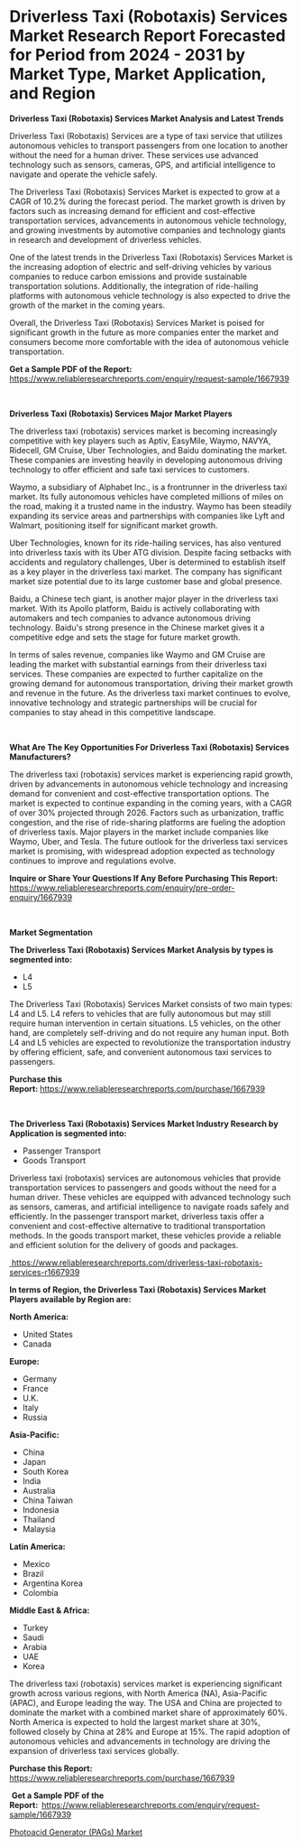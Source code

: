 <p><h1>Driverless Taxi (Robotaxis) Services Market Research Report Forecasted for Period from 2024 -  2031 by Market Type, Market Application, and Region</h1></p><p><strong>Driverless Taxi (Robotaxis) Services Market Analysis and Latest Trends</strong></p>
<p><p>Driverless Taxi (Robotaxis) Services are a type of taxi service that utilizes autonomous vehicles to transport passengers from one location to another without the need for a human driver. These services use advanced technology such as sensors, cameras, GPS, and artificial intelligence to navigate and operate the vehicle safely.</p><p>The Driverless Taxi (Robotaxis) Services Market is expected to grow at a CAGR of 10.2% during the forecast period. The market growth is driven by factors such as increasing demand for efficient and cost-effective transportation services, advancements in autonomous vehicle technology, and growing investments by automotive companies and technology giants in research and development of driverless vehicles.</p><p>One of the latest trends in the Driverless Taxi (Robotaxis) Services Market is the increasing adoption of electric and self-driving vehicles by various companies to reduce carbon emissions and provide sustainable transportation solutions. Additionally, the integration of ride-hailing platforms with autonomous vehicle technology is also expected to drive the growth of the market in the coming years.</p><p>Overall, the Driverless Taxi (Robotaxis) Services Market is poised for significant growth in the future as more companies enter the market and consumers become more comfortable with the idea of autonomous vehicle transportation.</p></p>
<p><strong>Get a Sample PDF of the Report:&nbsp;</strong> <a href="https://www.reliableresearchreports.com/enquiry/request-sample/1667939">https://www.reliableresearchreports.com/enquiry/request-sample/1667939</a></p>
<p>&nbsp;</p>
<p><strong>Driverless Taxi (Robotaxis) Services Major Market Players</strong></p>
<p><p>The driverless taxi (robotaxis) services market is becoming increasingly competitive with key players such as Aptiv, EasyMile, Waymo, NAVYA, Ridecell, GM Cruise, Uber Technologies, and Baidu dominating the market. These companies are investing heavily in developing autonomous driving technology to offer efficient and safe taxi services to customers.</p><p>Waymo, a subsidiary of Alphabet Inc., is a frontrunner in the driverless taxi market. Its fully autonomous vehicles have completed millions of miles on the road, making it a trusted name in the industry. Waymo has been steadily expanding its service areas and partnerships with companies like Lyft and Walmart, positioning itself for significant market growth.</p><p>Uber Technologies, known for its ride-hailing services, has also ventured into driverless taxis with its Uber ATG division. Despite facing setbacks with accidents and regulatory challenges, Uber is determined to establish itself as a key player in the driverless taxi market. The company has significant market size potential due to its large customer base and global presence.</p><p>Baidu, a Chinese tech giant, is another major player in the driverless taxi market. With its Apollo platform, Baidu is actively collaborating with automakers and tech companies to advance autonomous driving technology. Baidu's strong presence in the Chinese market gives it a competitive edge and sets the stage for future market growth.</p><p>In terms of sales revenue, companies like Waymo and GM Cruise are leading the market with substantial earnings from their driverless taxi services. These companies are expected to further capitalize on the growing demand for autonomous transportation, driving their market growth and revenue in the future. As the driverless taxi market continues to evolve, innovative technology and strategic partnerships will be crucial for companies to stay ahead in this competitive landscape.</p></p>
<p>&nbsp;</p>
<p><strong>What Are The Key Opportunities For Driverless Taxi (Robotaxis) Services Manufacturers?</strong></p>
<p><p>The driverless taxi (robotaxis) services market is experiencing rapid growth, driven by advancements in autonomous vehicle technology and increasing demand for convenient and cost-effective transportation options. The market is expected to continue expanding in the coming years, with a CAGR of over 30% projected through 2026. Factors such as urbanization, traffic congestion, and the rise of ride-sharing platforms are fueling the adoption of driverless taxis. Major players in the market include companies like Waymo, Uber, and Tesla. The future outlook for the driverless taxi services market is promising, with widespread adoption expected as technology continues to improve and regulations evolve.</p></p>
<p><strong>Inquire or Share Your Questions If Any Before Purchasing This Report:</strong> <a href="https://www.reliableresearchreports.com/enquiry/pre-order-enquiry/1667939">https://www.reliableresearchreports.com/enquiry/pre-order-enquiry/1667939</a></p>
<p>&nbsp;</p>
<p><strong>Market Segmentation</strong></p>
<p><strong>The Driverless Taxi (Robotaxis) Services Market Analysis by types is segmented into:</strong></p>
<p><ul><li>L4</li><li>L5</li></ul></p>
<p><p>The Driverless Taxi (Robotaxis) Services Market consists of two main types: L4 and L5. L4 refers to vehicles that are fully autonomous but may still require human intervention in certain situations. L5 vehicles, on the other hand, are completely self-driving and do not require any human input. Both L4 and L5 vehicles are expected to revolutionize the transportation industry by offering efficient, safe, and convenient autonomous taxi services to passengers.</p></p>
<p><strong>Purchase this Report:&nbsp;</strong><a href="https://www.reliableresearchreports.com/purchase/1667939">https://www.reliableresearchreports.com/purchase/1667939</a></p>
<p>&nbsp;</p>
<p><strong>The Driverless Taxi (Robotaxis) Services Market Industry Research by Application is segmented into:</strong></p>
<p><ul><li>Passenger Transport</li><li>Goods Transport</li></ul></p>
<p><p>Driverless taxi (robotaxis) services are autonomous vehicles that provide transportation services to passengers and goods without the need for a human driver. These vehicles are equipped with advanced technology such as sensors, cameras, and artificial intelligence to navigate roads safely and efficiently. In the passenger transport market, driverless taxis offer a convenient and cost-effective alternative to traditional transportation methods. In the goods transport market, these vehicles provide a reliable and efficient solution for the delivery of goods and packages.</p></p>
<p><a href="https://www.reliableresearchreports.com/driverless-taxi-robotaxis-services-r1667939">&nbsp;https://www.reliableresearchreports.com/driverless-taxi-robotaxis-services-r1667939</a></p>
<p><strong>In terms of Region, the Driverless Taxi (Robotaxis) Services Market Players available by Region are:</strong></p>
<p>
    <p> <strong> North America: </strong>
        <ul>
            <li>United States</li>
            <li>Canada</li>
        </ul>
        </p> 
    <p> <strong> Europe: </strong>
        <ul>
            <li>Germany</li>
            <li>France</li>
            <li>U.K.</li>
            <li>Italy</li>
            <li>Russia</li>
        </ul>
        </p> 
    <p> <strong> Asia-Pacific: </strong>
        <ul>
            <li>China</li>
            <li>Japan</li>
            <li>South Korea</li>
            <li>India</li>
            <li>Australia</li>
            <li>China Taiwan</li>
            <li>Indonesia</li>
            <li>Thailand</li>
            <li>Malaysia</li>
        </ul>
        </p> 
    <p> <strong> Latin America: </strong>
        <ul>
            <li>Mexico</li>
            <li>Brazil</li>
            <li>Argentina Korea</li>
            <li>Colombia</li>
        </ul>
        </p> 
    <p> <strong> Middle East & Africa: </strong>
        <ul>
            <li>Turkey</li>
            <li>Saudi</li>
            <li>Arabia</li>
            <li>UAE</li>
            <li>Korea</li>
        </ul>
    </p>
    </p>
<p><p>The driverless taxi (robotaxis) services market is experiencing significant growth across various regions, with North America (NA), Asia-Pacific (APAC), and Europe leading the way. The USA and China are projected to dominate the market with a combined market share of approximately 60%. North America is expected to hold the largest market share at 30%, followed closely by China at 28% and Europe at 15%. The rapid adoption of autonomous vehicles and advancements in technology are driving the expansion of driverless taxi services globally.</p></p>
<p><strong>Purchase this Report: </strong><a href="https://www.reliableresearchreports.com/purchase/1667939">https://www.reliableresearchreports.com/purchase/1667939</a></p>
<p>&nbsp;<strong>Get a Sample PDF of the Report:&nbsp;&nbsp;</strong><a href="https://www.reliableresearchreports.com/enquiry/request-sample/1667939">https://www.reliableresearchreports.com/enquiry/request-sample/1667939</a></p>
<p><strong></strong></p>
<p><p><a href="https://chivalrous-flock-a86.notion.site/Photoacid-Generator-PAGs-Market-Share-Evolution-and-Market-Growth-Trends-2024-2031-1c5f92ecf5b643f39b38021fd3be1745">Photoacid Generator (PAGs) Market</a></p></p>